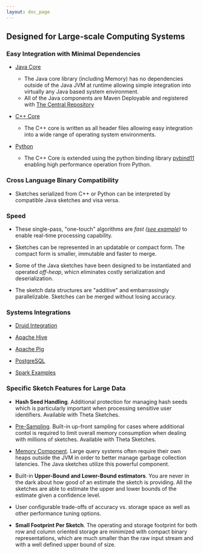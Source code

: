 ```yaml
---
layout: doc_page
---
```

<!--
    Licensed to the Apache Software Foundation (ASF) under one
    or more contributor license agreements.  See the NOTICE file
    distributed with this work for additional information
    regarding copyright ownership.  The ASF licenses this file
    to you under the Apache License, Version 2.0 (the
    "License"); you may not use this file except in compliance
    with the License.  You may obtain a copy of the License at

      http://www.apache.org/licenses/LICENSE-2.0

    Unless required by applicable law or agreed to in writing,
    software distributed under the License is distributed on an
    "AS IS" BASIS, WITHOUT WARRANTIES OR CONDITIONS OF ANY
    KIND, either express or implied.  See the License for the
    specific language governing permissions and limitations
    under the License.
-->
## Designed for Large-scale Computing Systems

### Easy Integration with Minimal Dependencies
* [Java Core](https://datasketches.apache.org/docs/Community/Downloads.html)
    * The Java core library (including Memory) has no dependencies outside of the Java JVM at runtime allowing simple integration into virtually any Java based system environment.
    * All of the Java components are Maven Deployable and registered with [The Central Repository](https://search.maven.org/classic/#search%7Cga%7C1%7Cg%3A%22org.apache.datasketches%22)

* [C++ Core](https://datasketches.apache.org/docs/Community/Downloads.html)
    * The C++ core is written as all header files allowing easy integration into a wide range of operating system environments. 

* [Python](https://github.com/apache/datasketches-cpp/tree/master/python)
	* The C++ Core is extended using the python binding library [pybind11](https://github.com/pybind/pybind11) enabling high performance operation from Python.

### Cross Language Binary Compatibility
* Sketches serialized from C++ or Python can be interpreted by compatible Java sketches and visa versa. 

### Speed
* These single-pass, "one-touch" algorithms are <i>fast ([see example](https://datasketches.apache.org/docs/Theta/ThetaUpdateSpeed.html))</i> to enable real-time processing capability.

* Sketches can be represented in an updatable or compact form. The compact form is smaller,  immutable and faster to merge.

* Some of the Java sketches have been designed to be instantiated and operated <i>off-heap</i>, whicn eliminates costly serialization and deserialization.

* The sketch data structures are "additive" and embarrassingly parallelizable. Sketches can be merged without losing accuracy.

### Systems Integrations
* [Druid Integration](https://datasketches.apache.org/docs/SystemIntegrations/ApacheDruidIntegration.html)  

* [Apache Hive](https://datasketches.apache.org/docs/SystemIntegrations/ApacheHiveIntegration.html)

* [Apache Pig](https://datasketches.apache.org/docs/SystemIntegrations/ApachePigIntegration.html)

* [PostgreSQL](https://datasketches.apache.org/docs/SystemIntegrations/PostgreSQLIntegration.html)

* [Spark Examples](https://datasketches.apache.org/docs/Theta/ThetaSparkExample.html) 

### Specific Sketch Features for Large Data
* <b>Hash Seed Handling</b>. Additional protection for managing hash seeds which is 
particularly important when processing sensitive user identifiers. Available with Theta Sketches.

* [Pre-Sampling]({{site.docs_dir}}/Theta/ThetaPSampling.html). Built-in up-front sampling for cases where additional 
contol is required to limit overall memory consumption when dealing with millions of sketches. Available with Theta Sketches.

* [Memory Component]({{site.docs_dir}}/Memory/MemoryComponent.html). 
Large query systems often require their own heaps outside the JVM in order to better manage garbage collection latencies. 
The Java sketches utilize this powerful component. 

* Built-in <b>Upper-Bound and Lower-Bound estimators</b>. 
You are never in the dark about how good of an estimate the sketch is providing. 
All the sketches are able to estimate the upper and lower bounds of the estimate given a 
confidence level.

* User configurable trade-offs of accuracy vs. storage space as well as other performance 
tuning options.

* <b>Small Footprint Per Sketch</b>. The operating and storage footprint for both 
row and column oriented storage are minimized with compact binary representations, which are much smaller 
than the raw input stream and with a well defined upper bound of size.
